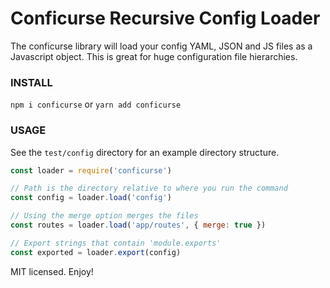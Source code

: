 # Conficurse Recursive Config Loader

The conficurse library will load your config YAML, JSON and JS files as a Javascript object. This is great for huge configuration file hierarchies.

### INSTALL
```npm i conficurse``` or ```yarn add conficurse```

### USAGE
See the ```test/config``` directory for an example directory structure.

```javascript
const loader = require('conficurse')

// Path is the directory relative to where you run the command
const config = loader.load('config')

// Using the merge option merges the files
const routes = loader.load('app/routes', { merge: true })

// Export strings that contain 'module.exports'
const exported = loader.export(config)
```
MIT licensed. Enjoy!

